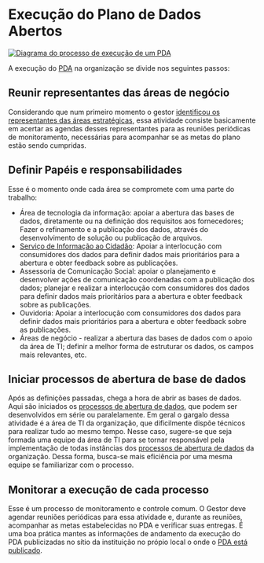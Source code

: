 Execução do Plano de Dados Abertos
====

[<img alt="Diagrama do processo de execução de um PDA" src="https://raw.githubusercontent.com/dadosgovbr/kit/master/public/img/Processo%20Execu%C3%A7%C3%A3o%20PDA.png">](https://raw.githubusercontent.com/dadosgovbr/kit/master/public/img/Processo%20Execu%C3%A7%C3%A3o%20PDA%20-%20com%20titulo.png)

A execução do
<abbr name="Plano de Dados Abertos">[PDA](Glossário.md#pda)</abbr>
na organização se divide nos seguintes passos:


## Reunir representantes das áreas de negócio

Considerando que num primeiro momento o gestor [identificou os representantes das áreas estratégicas](Processo-sist%C3%AAmico.md#representantes), essa atividade consiste basicamente em acertar as agendas desses representantes para as reuniões periódicas de monitoramento, necessárias para acompanhar se as metas do plano estão sendo cumpridas.

## Definir Papéis e responsabilidades

Esse é o momento onde cada área se compromete com uma parte do trabalho:

* Área de tecnologia da informação: apoiar a abertura das bases de dados, diretamente ou na definição dos requisitos aos fornecedores; Fazer o refinamento e a publicação dos dados, através do desenvolvimento de solução ou publicação de arquivos.
* [Serviço de Informação ao Cidadão](Glossário.md#sic): Apoiar a interlocução com consumidores dos dados para definir dados mais prioritários para a abertura e obter feedback sobre as publicações.
* Assessoria de Comunicação Social: apoiar o planejamento e desenvolver ações de comunicação coordenadas com a publicação dos dados; planejar e realizar a interlocução com consumidores dos dados para definir dados mais prioritários para a abertura e obter feedback sobre as publicações.
* Ouvidoria: Apoiar a interlocução com consumidores dos dados para definir dados mais prioritários para a abertura e obter feedback sobre as publicações.
* Áreas de negócio - realizar a abertura das bases de dados com o apoio da área de TI; definir a melhor forma de estruturar os dados, os campos mais relevantes, etc.

## Iniciar processos de abertura de base de dados

Após as definições passadas, chega a hora de abrir as bases de dados. Aqui são iniciados os 
[processos de abertura de dados](Abertura-de-dados.md), que podem ser desenvolvidos em série ou paralelamente. 
Em geral o gargalo dessa atividade é a área de TI da organização, que dificilmente dispõe técnicos para realizar tudo ao mesmo tempo. 
Nesse caso, sugere-se que seja formada uma equipe da área de TI para se tornar
responsável pela implementação de todas instâncias dos
[processos de abertura de dados](Abertura-de-dados.md) da organização.
Dessa forma, busca-se mais eficiência por uma mesma equipe se familiarizar com
o processo.

## Monitorar a execução de cada processo

Esse é um processo de monitoramento e controle comum. O Gestor deve agendar
reuniões periódicas para essa atividade e, durante as reuniões, acompanhar as
metas estabelecidas no PDA e verificar suas entregas.
É uma boa prática mantes as informações de andamento da execução do PDA 
publicizadas no sítio da instituição no própio local o onde o 
[PDA está publicado](Processo-sist%C3%AAmico.md#publica%C3%A7%C3%A3o-do-pda-).

